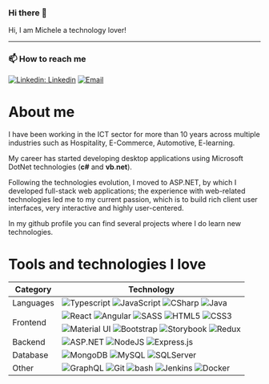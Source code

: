 <!--
**mdibenedetto/mdibenedetto** is a ✨ _special_ ✨ repository because its `README.md` (this file) appears on your GitHub profile.

Here are some ideas to get you started:

- 🔭 I’m currently working on ...
- 🌱 I’m currently learning ...
- 👯 I’m looking to collaborate on ...
- 🤔 I’m looking for help with ...
- 💬 Ask me about ...
- 📫 How to reach me: ...
- 😄 Pronouns: ...
- ⚡ Fun fact: ...
-->

### Hi there 👋

Hi, I am Michele a technology lover!

---

### 📫 How to reach me

[![Linkedin: Linkedin](https://img.shields.io/badge/-Liinkedin-blue?style=flat-square&logo=Linkedin&logoColor=white&link=https://www.linkedin.com/in/mdibenedetto-dev)](https://www.linkedin.com/in/mdibenedetto-dev)
[![Email](https://img.shields.io/badge/-Email-eaeaea.svg?style=flat-square&logo=gmail&logoColor=e73e33&link=mailto:mdibenedetto-dev@gmail.com)](mailto:mdibenedetto-dev@gmail.com)

# About me

I have been working in the ICT sector for more than 10 years across multiple industries such as Hospitality, E-Commerce, Automotive, E-learning.

My career has started developing desktop applications using Microsoft DotNet technologies (**c#** and **vb**.**net**).

Following the technologies evolution, I moved to ASP.NET, by which I developed full-stack web applications; the experience with web-related technologies led me to my current passion, which is to build rich client user interfaces, very interactive and highly user-centered.

In my github profile you can find several projects where I do learn new technologies.

# Tools and technologies I love

<table style="border: 1px">
    <thead>
        <th>Category</th>
        <th>Technology</th>
    </thead>
    <tbody>
        <tr>
            <td>Languages</td>
            <td>
               <img alt="Typescript" src="https://img.shields.io/badge/-Typescript-blue?style=for-the-badge&logo=typescript&logoColor=white"/>
               <img alt="JavaScript" src="https://img.shields.io/badge/javascript%20-%23323330.svg?&style=for-the-badge&logo=javascript&logoColor=%23F7DF1E"/>
               <img alt="CSharp" src="https://img.shields.io/badge/CSharp%20-%230081CB.svg?&style=for-the-badge&logo=c%23&logoColor=%23F7DF1E"/>
               <img alt="Java" src="https://img.shields.io/badge/Java%20-d76251.svg?&style=for-the-badge&logo=java&logoColor=5281a1"/>
            </td>
        </tr>
        <tr>
            <td rowspan="2">Frontend</td>
            <td>
                <img alt="React" src="https://img.shields.io/badge/react%20-%2320232a.svg?&style=for-the-badge&logo=react&logoColor=%2361DAFB"/>
                <img alt="Angular" src="https://img.shields.io/badge/angular%20-%23DD0031.svg?&style=for-the-badge&logo=angular&logoColor=white"/>
                <img alt="SASS" src="https://img.shields.io/badge/SASS%20-hotpink.svg?&style=for-the-badge&logo=SASS&logoColor=white"/>
                <img alt="HTML5" src="https://img.shields.io/badge/html5%20-%23E34F26.svg?&style=for-the-badge&logo=html5&logoColor=white"/>
                <img alt="CSS3" src="https://img.shields.io/badge/css3%20-%231572B6.svg?&style=for-the-badge&logo=css3&logoColor=white"/>
            </td>
        </tr>
         <tr>
            <td>
                <img alt="Material UI" src="https://img.shields.io/badge/material%20ui%20-%230081CB.svg?&style=for-the-badge&logo=material-ui&logoColor=white"/>
                <img alt="Bootstrap" src="https://img.shields.io/badge/bootstrap%20-%23563D7C.svg?&style=for-the-badge&logo=bootstrap&logoColor=white"/>
                <img alt="Storybook" src="https://img.shields.io/badge/Storybook%20-%230081CB.svg?&style=for-the-badge&logo=storybook&logoColor=white"/>
                <img alt="Redux" src="https://img.shields.io/badge/redux%20-%23593d88.svg?&style=for-the-badge&logo=redux&logoColor=white"/>
            </td>
        </tr>
        <tr>
            <td>Backend</td>
            <td>
                <img alt="ASP.NET" src="https://img.shields.io/badge/asp.net%20-%230081CB.svg?&style=for-the-badge&logo=dotnet&logoColor=white"/>
                <img alt="NodeJS" src="https://img.shields.io/badge/node.js%20-%2343853D.svg?&style=for-the-badge&logo=node.js&logoColor=white"/>
                <img alt="Express.js" src="https://img.shields.io/badge/express.js%20-%23404d59.svg?&style=for-the-badge"/>
            </td>
        </tr>
        <tr>
            <td>Database</td>
            <td>
                <img alt="MongoDB" src ="https://img.shields.io/badge/MongoDB-%234ea94b.svg?&style=for-the-badge&logo=mongodb&logoColor=white"/>
                <img alt="MySQL" src="https://img.shields.io/badge/mysql-%2300f.svg?&style=for-the-badge&logo=mysql&logoColor=white"/>
                <img alt="SQLServer" src="https://img.shields.io/badge/sqlserver-%230081CB.svg?&style=for-the-badge&logo=sqlserver&logoColor=white"/>
            </td>
        </tr>
        <tr>
            <td>Other</td>
            <td>
                <img alt="GraphQL" src="https://img.shields.io/badge/GraphQL%20-%23404d59.svg?&style=for-the-badge&logo=graphql&logoColor=de33a6"/>
                <img alt="Git" src="https://img.shields.io/badge/git%20-%23F05033.svg?&style=for-the-badge&logo=git&logoColor=white"/>
                <img alt="bash" src="https://img.shields.io/badge/Bash%20-%23404d59.svg?&style=for-the-badge&logo=bash&logoColor=de33a6"/>
                <img alt="Jenkins" src="https://img.shields.io/badge/Jenkins%20-cc3632.svg?&style=for-the-badge&logo=Jenkins&logoColor=314d5e"/>
                <img alt="Docker" src="https://img.shields.io/badge/docker%20-%230db7ed.svg?&style=for-the-badge&logo=docker&logoColor=white"/>
            </td>
        </tr>
    </tbody>
<table>
